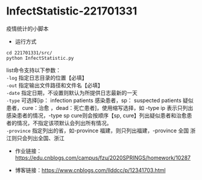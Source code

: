 # InfectStatistic-221701331
疫情统计的小脚本

- 运行方式  
```
cd 221701331/src/
python InfectStatistic.py
```
list命令支持以下参数：  
`-log` 指定日志目录的位置【必填】  
`-out` 指定输出文件路径和文件名【必填】  
`-date` 指定日期，不设置则默认为所提供日志最新的一天  
`-type` 可选择[ip： infection patients 感染患者，sp： suspected patients 疑似患者，cure：治愈 ，dead：死亡患者]，使用缩写选择，如 -type ip 表示只列出感染患者的情况，-type sp cure则会按顺序【sp, cure】列出疑似患者和治愈患者的情况，不指定该项默认会列出所有情况。  
`-province` 指定列出的省，如-province 福建，则只列出福建，-province 全国 浙江则只会列出全国、浙江  

- 作业链接：https://edu.cnblogs.com/campus/fzu/2020SPRINGS/homework/10287

- 博客链接：https://www.cnblogs.com/llddcc/p/12341703.html